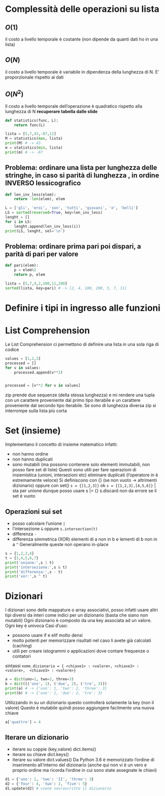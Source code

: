 # Complessità delle operazioni su lista
## $O(1)$
il costo a livello temporale è costante (non dipende da quanti dati ho in una lista)
## $O(N)$
il costo a livello temporale è variabile in dipendenza della lunghezza di N. E’ proporzionale rispetto ai dati
## $O(N^2)$
Il costo a livello temporale dell’operazione è quadratico rispetto alla lunghezza di N
**recuperare tabella dalle slide**

```python
def statistics(func, L):
	return func(L)

lista = [5,7,43,-87,12]
M = statistics(max, lista)
print(M) # -> 43
m = statistics(min, lista)
print(m) # -> -87
```

## Problema: ordinare una lista per lunghezza delle stringhe, in caso si parità di lunghezza , in ordine INVERSO lessicografico

```python
def len_inv_less(elem):
	return -len(elem), elem

L = ['gli', 'eroi', 'son', 'tutti', 'giovani', 'e', 'belli']
LS = sorted(reversed=True, key=len_inv_less)
lenght = []
for i in LS:
	lenght.append(len_inv_less(i))
print(LS, lenght, sel='\n')
```

## Problema: ordinare prima pari poi dispari, a parità di pari per valore
```python
def pari(elem):
	p = elem%2
	return p, elem

lista = [5,7,4,2,100,11,200]
sorted(lista, key=pari) # -> [2, 4, 100, 200, 5, 7, 11]
```

# Definire i tipi in ingresso alle funzioni

# List Comprehension
Le List Comprehension ci permettono di definire una lista in una sola riga di codice
```python
values = [1,2,3]
processed = []
for v in values:
	processed.append(v**2)


processed = [v**2 for v in values]
```

zip prende due sequenze (della stessa lunghezza) e mi rendere una tupla con un carattere proveniente dal primo tipo iterabile e un carattere proveniente dal secondo tipo iterabile. Se sono di lunghezza diversa zip si interrompe sulla lista più corta

# Set (insieme)
Implementano il concetto di insieme matematico infatti:
- non hanno ordine
- non hanno duplicati
- sono mutabili (ma possono contenere solo elementi immutabili, non posso fare set di liste)
Questi sono utili per fare operazioni di insiemistica (unioni, intersezioni etc) eliminare duplicati (l’operatore in è estremamente veloce)
Si definiscono con {} (se non vuoto → altrimenti dizionario) oppure con set()
`s = {[1,2,3]}` ok
`s = {[1,2,3],[4,5,6]}`
| sta per unione 
dunque posso usare s |= {}
s.discard non da errore se il set è vuoto
## Operazioni sui set
- posso calcolare l’unione `|`
- l’intersezione `&` oppure `s.intersection(t)`
- differenza `-`
- differenza simmetrica (XOR) elementi di a non in b e lementi di b non in a `^`
Generalmente queste non operano in-place

```python
s = {1,2,3,4}
t = {3,4,5,6,7}
print('unione:',s | t)
print('intersezione:',s & t)
print('differenza:',s - t)
print('xor:',s ^ t)
```

# Dizionari
I dizionari sono delle mappature o array associativi, posso infatti usare altri tipi diversi da interi come indici per un dizionario (basta che siano non mutabili)
Ogni dizionario è composto da una key associata ad un valore. Ogni key è univoca
Casi d’uso:
- possono usare if e elif molto densi
- molto potenti per memorizzare risultati nel caso li avete già calcolati (caching)
- utili per creare istogrammi o applicazioni dove contare frequenze o contatori

sintassi `nome_dizionario = { <chiave1> : <valore>, <chiave2> : <valore>,  <chiave3> : <valore>}`

```python
a = dict(uno=1, two=2, three=3)
b = dict([('uno', 1), ('due', 2), ('tre', 3)])
print(a) # -> {'uno': 1, 'two': 2, 'three': 3}
print(b) # -> {'uno': 1, 'due': 2, 'tre': 3}
```

Utilizzando in su un dizionario questo controllerà solamente la key (non il valore)
Questo è mutabile quindi posso aggiungere facilmente una nuova chiave 

```python
a['quattro'] = 4
```

## Iterare un dizionario
- iterare su coppie (key,valore) dict.items()
- iterare su chiave dict.keys()
- iterare su valore dict.values()
Da Python 3.6 è memorizzato l’ordine di inserimento all’interno del dizionario (anche qui non vi è un vero e proprio ordine ma ricorda l’ordine in cui sono state assegnate le chiavi)
```python
d1 = {'uno': 1, 'two': 'II', 'three': 3}
d2 = {'four': 4, 'two': 2, 'five': 5}
d1.update(d2) # viene sovrascritto il dizionario

```